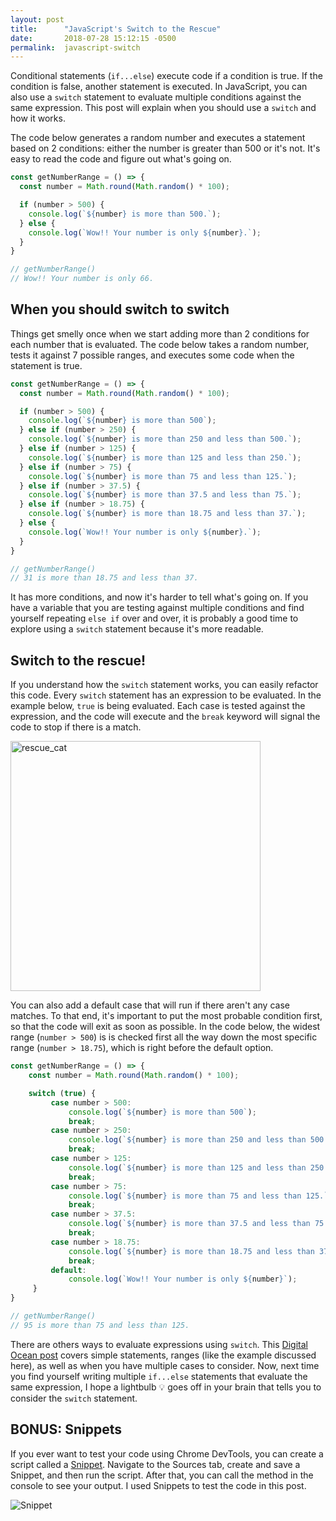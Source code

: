 ```yaml
---
layout: post
title:      "JavaScript's Switch to the Rescue"
date:       2018-07-28 15:12:15 -0500
permalink:  javascript-switch
---
```


Conditional statements (`if...else`) execute code if a condition is true. If the condition is false, another statement is executed. In JavaScript, you can also use a `switch` statement to evaluate multiple conditions against the same expression. This post will explain when you should use a `switch` and how it works.

The code below generates a random number and executes a statement based on 2 conditions: either the number is greater than 500 or it's not. It's easy to read the code and figure out what's going on.

```javascript
const getNumberRange = () => {
  const number = Math.round(Math.random() * 100);

  if (number > 500) {
    console.log(`${number} is more than 500.`);
  } else {
    console.log(`Wow!! Your number is only ${number}.`);
  }
}

// getNumberRange()
// Wow!! Your number is only 66.
```

## When you should switch to switch  
Things get smelly once when we start adding more than 2 conditions for each number that is evaluated. The code below takes a random number, tests it against 7 possible ranges, and executes some code when the statement is true.

```javascript
const getNumberRange = () => {
  const number = Math.round(Math.random() * 100);

  if (number > 500) {
    console.log(`${number} is more than 500`);
  } else if (number > 250) {
    console.log(`${number} is more than 250 and less than 500.`);
  } else if (number > 125) {
    console.log(`${number} is more than 125 and less than 250.`);
  } else if (number > 75) {
    console.log(`${number} is more than 75 and less than 125.`);
  } else if (number > 37.5) {
    console.log(`${number} is more than 37.5 and less than 75.`);
  } else if (number > 18.75) {
    console.log(`${number} is more than 18.75 and less than 37.`);
  } else {
    console.log(`Wow!! Your number is only ${number}.`);
  }
}

// getNumberRange()
// 31 is more than 18.75 and less than 37.
```
It has more conditions, and now it's harder to tell what's going on. If you have a variable that you are testing against multiple conditions and find yourself repeating `else if` over and over, it is probably a good time to explore using a `switch` statement because it's more readable.

## Switch to the rescue!
If you understand how the `switch` statement works, you can easily refactor this code. Every `switch` statement has an expression to be evaluated. In the example below, `true` is being evaluated. Each case is tested against the expression, and the code will execute and the `break` keyword will signal the code to stop if there is a match.

<img src="https://i.imgur.com/WFtRmyf.png" alt="rescue_cat" width="400px"/>

You can also add a default case that will run if there aren't any case matches. To that end, it's important to put the most probable condition first, so that the code will exit as soon as possible. In the code below, the widest range (`number > 500`) is is checked first all the way down the most specific range (`number > 18.75`), which is right before the default option.

```javascript
const getNumberRange = () => {
    const number = Math.round(Math.random() * 100);

    switch (true) {
         case number > 500:
             console.log(`${number} is more than 500`);
             break;
         case number > 250:
             console.log(`${number} is more than 250 and less than 500.`);
             break;
         case number > 125:
             console.log(`${number} is more than 125 and less than 250.`);
             break;
         case number > 75:
             console.log(`${number} is more than 75 and less than 125.`);
             break;
         case number > 37.5:
             console.log(`${number} is more than 37.5 and less than 75.`);
             break;
         case number > 18.75:
             console.log(`${number} is more than 18.75 and less than 37.`);
             break;
         default:
             console.log(`Wow!! Your number is only ${number}`);
     }
}

// getNumberRange()
// 95 is more than 75 and less than 125.
```

There are others ways to evaluate expressions using `switch`. This [Digital Ocean post](https://www.digitalocean.com/community/tutorials/how-to-use-the-switch-statement-in-javascript#switch) covers simple statements, ranges (like the example discussed here), as well as when you have multiple cases to consider. Now, next time you find yourself writing multiple `if...else` statements that evaluate the same expression, I hope a lightbulb 💡 goes off in your brain that tells you to consider the `switch` statement.

## BONUS: Snippets

If you ever want to test your code using Chrome DevTools, you can create a script called a [Snippet](https://developers.google.com/web/tools/chrome-devtools/snippets). Navigate to the Sources tab, create and save a Snippet, and then run the script. After that, you can call the method in the console to see your output. I used Snippets to test the code in this post.

<img src="https://i.imgur.com/xw4hiqn.png" alt="Snippet"/>









